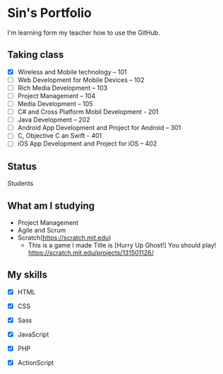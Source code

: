 # Sin's Portfolio

I'm learning form my teacher how to use the GitHub.

## Taking class
- [x] Wireless and Mobile technology – 101
- [ ] Web Development for Mobile Devices – 102
- [ ] Rich Media Development – 103
- [ ] Project Management – 104
- [ ] Media Development – 105
- [ ] C# and Cross Platform Mobil Development - 201
- [ ] Java Development – 202
- [ ] Android App Development and Project for Android – 301
- [ ] C, Objective C an Swift - 401
- [ ] iOS App Development and Project for iOS – 402

## Status
Students

## What am I studying
- Project Management
- Agile and Scrum
- Scratch(https://scratch.mit.edu)
  - This is a game I made
    Title is [Hurry Up Ghost!] You should play!
https://scratch.mit.edu/projects/131501126/

## My skills
- [x] HTML
- [x] CSS
- [x] Sass
- [x] JavaScript
- [x] PHP
- [x] ActionScript


